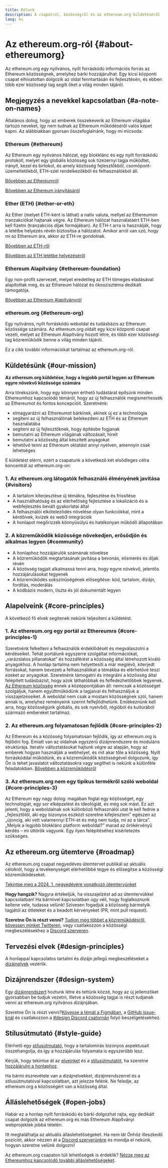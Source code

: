 ```yaml
---
title: Rólunk
description: A csapatról, közösségről és az ethereum.org küldetéséről
lang: hu
---
```


# Az ethereum.org-ról {#about-ethereumorg}

Az ethereum.org egy nyilvános, nyílt forráskódú információs forrás az Ethereum közösségnek, amelyhez bárki hozzájárulhat. Egy kicsi központi csapat elhivatottan dolgozik az oldal fenntartásán és fejlesztésén, és ebben több ezer közösségi tag segíti őket a világ minden tájáról.

## Megjegyzés a nevekkel kapcsolatban {#a-note-on-names}

Általános dolog, hogy az emberek összekeverik az Ethereum világába tartozó neveket, így nem tudnak az Ethereum működéséről valós képet kapni. Az alábbiakban gyorsan összefoglalnánk, hogy mi micsoda:

### Ethereum {#ethereum}

Az Ethereum egy nyilvános hálózat, egy blokklánc és egy nyílt forráskódú protokoll, melyet egy globális közösség sok tízezernyi tagja működtet, irányít, kezel és birtokol, és amely közösség fejlesztőkből, csomópont-üzemeltetőkből, ETH-szel rendelkezőkből és felhasználókból áll.

[Bővebben az Ethereumról](/what-is-ethereum/)

[Bővebben az Ethereum irányításáról](/governance/)

### Ether (ETH) {#ether-or-eth}

Az Ether (melyet ETH-ként is láthat) a natív valuta, mellyel az Ethereumon tranzakciókat hajtanak végre. Az Ethereum hálózat használatáért ETH-ben kell fizetni (tranzakciós díjak formájában). Az ETH-t arra is használják, hogy a letétbe helyezés révén biztosítsa a hálózatot. Amikor arról van szó, hogy mi az Ethereum ára, akkor az ETH-re gondolnak.

[Bővebben az ETH-ről](/eth/)

[Bővebben az ETH letétbe helyezéséről](/staking/)

### Ethereum Alapítvány {#ethereum-foundation}

Egy non-profit szervezet, melyet eredetileg az ETH tömeges eladásával alapítottak meg, és az Ethereum hálózat és ökoszisztéma dedikált támogatója.

[Bővebben az Ethereum Alapítványról](/foundation/)

### ethereum.org {#ethereum-org}

Egy nyilvános, nyílt forráskódú weboldal és tudásbázis az Ethereum közössége számára. Az ethereum.org oldalt egy kicsi központi csapat vezeti, melyet az Ethereum Alapítvány hozott létre, és több ezer közösségi tag közreműködik benne a világ minden tájáról.

Ez a cikk további információkat tartalmaz az ethereum.org-ról.

## Küldetésünk {#our-mission}

**Az ethereum.org küldetése, hogy a legjobb portál legyen az Ethereum egyre növekvő közössége számára**

Arra törekszünk, hogy egy könnyen érthető tudástárat építsünk minden Ethereumhoz kapcsolódó témáról, hogy az új felhasználók megismerhessék az Ethereumot és fontos koncepcióit. Szeretnénk:

- elmagyarázni az Ethereumot bárkinek, akinek új ez a technológia
- segíteni az új felhasználónak belekezdeni az ETH és az Ethereum használatába
- segíteni az új fejlesztőknek, hogy építésbe fogjanak
- bemutatni az Ethereum világának változásait, híreit
- bemutatni a közösség által készített anyagokat
- lehetővé tenni az Ethereum oktatást annyi nyelven, amennyin csak lehetséges

E küldetést elérni, ezért a csapatunk a következő két elsődleges célra koncentrál az ethereum.org-on:

### 1. Az ethereum.org látogatók felhasználó élményének javítása {#visitors}

- A tartalom kiterjesztése új témákra, fejlesztése és frissítése
- A használhatóság és az elérhetőség fejlesztése a lokalizáció és a webfejlesztés bevált gyakorlatai által
- A felhasználói elköteleződés növelése olyan funkciókkal, mint a kérdőívek, kvízek és web3 integrációk
- A honlapot megőrizzék könnyűsúlyú és hatékonyan működő állapotában

### 2. A közreműködők közössége növekedjen, erősödjön és alkalmas legyen {#community}

- A honlaphoz hozzájárulók számának növelése
- A közreműködők megtartásának javítása a bevonás, elismerés és díjak révén
- A közösség tagjait alkalmassá tenni arra, hogy egyre növekvő, jelentős hozzájárulásokat tegyenek
- A közreműködés sokszínűségének elősegítése: kód, tartalom, dizájn, fordítás, moderálás
- A kódbázis modern, tiszta és jól dokumentált legyen

## Alapelveink {#core-principles}

A következő fő elvek segítenek nekünk teljesíteni a küldetést.

### 1. Az ethereum.org egy portál az Ethereumra  {#core-principles-1}

Szeretnénk felkelteni a felhasználók érdeklődését és megválaszolni a kérdéseiket. Tehát portálunk egyszerre szolgáltat információkat, „varázslatos pillanatokat” és hozzáférést a közösség által létrehozott kiváló anyagokhoz. A honlap tartalma nem helyettesíti a már meglévő, kiterjedt forrásokat, hanem bevezeti a felhasználókat a témákba és elérhetővé teszi ezeket az anyagokat. Szeretnénk támogatni és integrálni a közösség által felépített tudásbázist, hogy azok láthatóbbak és felfedezhetőbbek legyenek. [Az Ethereum közösség](/community/) ennek a középpontjában áll: nemcsak a közösséget szolgáljuk, hanem együttműködünk a tagjaival és felhasználjuk a visszajelzéseiket. A weboldal nem csak a mostani közösségnek szól, hanem annak is, amelyhez reményeink szerint felfejlődhetünk. Emlékeznünk kell arra, hogy közösségünk globális, és sok nyelvből, régióból és kultúrából származó embereket tartalmaz.

### 2. Az ethereum.org folyamatosan fejlődik  {#core-principles-2}

Az Ethereum és a közösség folyamatosan fejlődik, így az ethereum.org is fejlődni fog. Emiatt van az oldalnak egyszerű dizájnrendszere és moduláris struktúrája. Iteratív változtatásokat hajtunk végre az alapján, hogy az emberek hogyan használják a webhelyet, és mit akar tőle a közösség. Nyílt forráskóddal működünk, és a közreműködők közösségével dolgozunk, így Ön is tehet javaslatot változtatásokra vagy segíthet is nekünk a különféle feladatokban. [Bővebben a közreműködésről](/contributing/)

### 3. Az ethereum.org nem egy tipikus termékről szóló weboldal  {#core-principles-3}

Az Ethereum egy nagy dolog: magában foglal egy közösséget, egy technológiát, egy sor elképzelést és ideológiát, és még sok mást. Ez azt jelenti, hogy a weboldalnak sok különböző felhasználói utat le kell fednie a „fejlesztőtől, aki egy bizonyos eszközt szeretne kifejleszteni” egészen az „újoncig, aki vett valamennyi ETH-et és még nem tudja, mi az a tárca”. „Melyik a legjobb blokklánc platform weboldal?” marad az örökérvényű kérdés – mi úttörők vagyunk. Egy ilyen felépítéséhez kísérletezés szükséges.

## Az ethereum.org ütemterve {#roadmap}

Az ethereum.org csapat negyedéves ütemtervet publikál az aktuális célokról, hogy a tevékenységét elérhetőbbé tegye és elősegítse a közösségi közreműködéseket.

[Tekintse meg a 2024. 1. negyedévére vonatkozó ütemtervünket](https://github.com/ethereum/ethereum-org-website/issues/12005)

**Hogy hangzik?** Nagyra értékeljük, ha visszajelzést ad az ütemtervükkel kapcsolatban! Ha bármivel kapcsolatban úgy véli, hogy foglalkoznunk kellene vele, tudassa velünk! Szívesen fogadjuk a közösség bármelyik tagjától az ötleteket és a beadott kérvényeket (PR, mint pull request).

**Szeretne Ön is részt venni?** [Tudjon meg többet a közreműködésről](/contributing/), [kövessen minket Twitteren](https://twitter.com/ethdotorg), vagy csatlakozzon a közösségi megbeszélésekhez a [Discord szerveren](https://discord.gg/ethereum-org).

## Tervezési elvek {#design-principles}

A honlappal kapcsolatos tartalmi és dizájn jellegű megbeszéléseket a [dizájnelvek](/contributing/design-principles/) vezérlik.

## Dizájnrendszer {#design-system}

Egy [dizájnrendszert](https://www.figma.com/file/NrNxGjBL0Yl1PrNrOT8G2B/ethereum.org-Design-System?node-id=0%3A1&t=QBt9RkhpPqzE3Aa6-1) hoztunk létre és tettünk közzé, hogy az új jellemzőket gyorsabban be tudjuk vezetni, illetve a közösség tagjai is részt tudjanak venni az ethereum.org nyilvános dizájnjában.

Szeretne Ön is részt venni?[Kövesse a témát a Figmában](https://www.figma.com/file/NrNxGjBL0Yl1PrNrOT8G2B/ethereum.org-Design-System), a [GitHub issue-knál](https://github.com/ethereum/ethereum-org-website/issues/6284) és csatlakozzon a [#design Discord csatornán](https://discord.gg/ethereum-org) folyó beszélgetésekhez.

## Stílusútmutató {#style-guide}

Elérhető egy [stílusútmutató](/contributing/style-guide/), hogy a tartalomírás bizonyos aspektusait összehangolja, és így a hozzájárulás folyamata is egyszerűbb lesz.

Kérjük, hogy tekintse át az [elveinket](/contributing/design-principles/) és a [stílusútmutatót](/contributing/style-guide/), ha szeretne [hozzájárulni a honlaphoz](/contributing/).

Ha bármi észrevétele van a dizájnelvekkel, dizájnrendszerrel és a stílusútmutatóval kapcsolatban, azt jelezze felénk. Ne feledje, az ethereum.org a közösségért van a közösség által.

## Álláslehetőségek {#open-jobs}

Habár ez a honlap nyílt forráskódú és bárki dolgozhat rajta, egy dedikált csapat dolgozik az ethereum.org és más Ethereum Alapítványi webprojektek jobbá tételén.

Itt megtalálhatja az aktuális álláslehetőségeket. Ha nem lát Önhöz illeszkedő pozíciót, akkor nézzen át a [Discord szerverünkre](https://discord.gg/ethereum-org) és mondja el nekünk, hogyan szeretne velünk dolgozni!

Az ethereum.org csapaton túli lehetőségek is érdeklik? [Nézze meg az Ethereumhoz kapcsolódó további álláslehetőségeket](/community/get-involved/#ethereum-jobs/).
